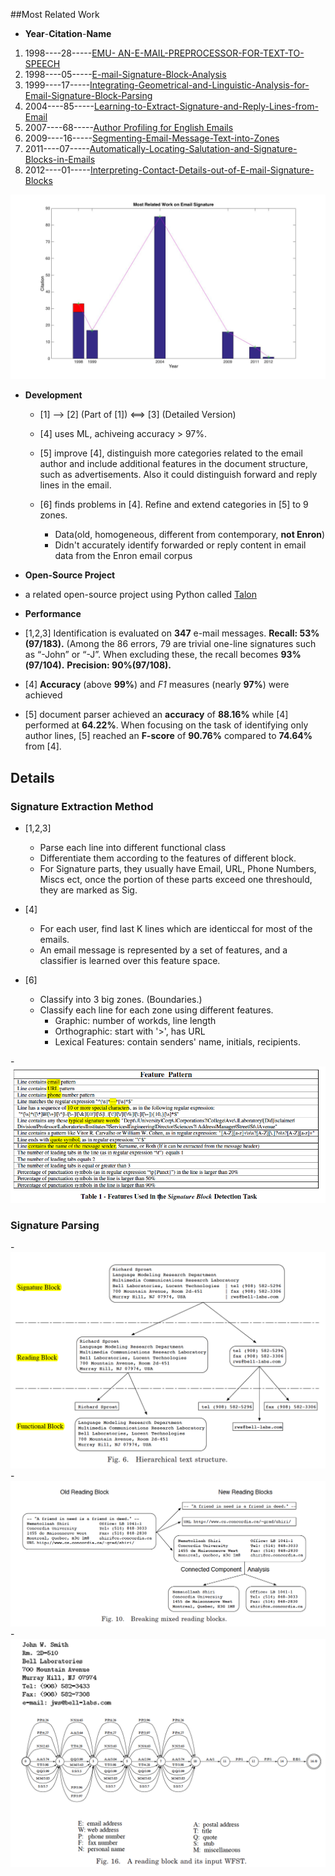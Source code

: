 ##Most Related Work 
 - **Year**-**Citation**-**Name**

1. 1998----28-----[EMU- AN-E-MAIL-PREPROCESSOR-FOR-TEXT-TO-SPEECH](http://ieeexplore.ieee.org/xpls/abs_all.jsp?arnumber=738941)
2. 1998----05-----[E-mail-Signature-Block-Analysis](http://ieeexplore.ieee.org/xpls/abs_all.jsp?arnumber=711900)
3. 1999----17-----[Integrating-Geometrical-and-Linguistic-Analysis-for-Email-Signature-Block-Parsing](http://dl.acm.org/citation.cfm?id=326442)
4. 2004----85-----[Learning-to-Extract-Signature-and-Reply-Lines-from-Email](http://www.cs.cmu.edu/~wcohen/postscript/email-2004.pdf)
5. 2007----68-----[Author Profiling for English Emails](http://hum.csse.unimelb.edu.au/pacling2007/pdf/PACLING200730.pdf)
6. 2009----16-----[Segmenting-Email-Message-Text-into-Zones](http://dl.acm.org/citation.cfm?id=1699632)
7. 2011----07-----[Automatically-Locating-Salutation-and-Signature-Blocks-in-Emails](http://ieeexplore.ieee.org/xpls/abs_all.jsp?arnumber=6019891&tag=1)
8. 2012----01-----[Interpreting-Contact-Details-out-of-E-mail-Signature-Blocks](http://dl.acm.org/citation.cfm?id=2188211)

![citation map](citation%20within%20years.jpg)

- **Development**
  - [1] --> [2] (Part of [1]) <==> [3] (Detailed Version)
  - [4] uses ML, achiveing accuracy > 97%.
  - [5] improve [4], distinguish more categories related to the email author and include additional features in the document structure, such as advertisements. Also it could distinguish forward and reply lines in the email.

  - [6] finds problems in [4]. Refine and extend categories in [5] to 9 zones. 
    - Data(old, homogeneous, different from contemporary, **not Enron**)
    - Didn't accurately identify forwarded or reply content in email data from the
Enron email corpus


- **Open-Source Project**
 - a related open-source project using Python called [Talon](https://github.com/mailgun/talon)

- **Performance**
 - [1,2,3] Identification is evaluated on __347__ e-mail messages. 
__Recall: 53% (97/183).__ (Among the 86 errors, 79 are trivial one-line signatures such as “-John” or “-J”. When excluding these, the recall becomes __93%(97/104).__ 
__Precision: 90%(97/108).__
 - [4] __Accuracy__ (above __99%__) and _F1_ measures (nearly __97%__) were achieved
 - [5] document parser achieved an **accuracy** of **88.16%** while [4] performed at **64.22%**. When focusing on the task of identifying only author lines, [5] reached an **F-score** of **90.76%** compared to **74.64%** from [4].



## Details
### Signature Extraction Method
- [1,2,3] 
  - Parse each line into different functional class
  - Differentiate them according to the features of different block. 
  - For Signature parts, they usually have Email, URL, Phone Numbers, Miscs ect, once the portion of these parts exceed one threshould, they are marked as Sig.

- [4] 
  - For each user, find last K lines which are identiccal for most of the emails.
  - An email message is represented by a set of features, and a classifier is
learned over this feature space.

- [6] 
  - Classify into 3 big zones. (Boundaries.)
  - Classify each line for each zone using different features. 
    - Graphic: number of workds, line length
    - Orthographic: start with '>', has URL
    - Lexical Features: contain senders' name, initials, recipients.


-![Screen Shot 2016-01-27 at 2.04.43 PM.png](img/D1B45FA00952AD4130BB007FA37FF4B9.png)

### Signature Parsing 
 -![Screen Shot 2016-01-27 at 2.10.43 PM.png](img/FC88982F824B284519BC6823D6350779.png)		 
 -![Screen Shot 2016-01-27 at 2.11.13 PM.png](img/C976B739B1EE572FD3192CD10D1F51B3.png)		
 -![Screen Shot 2016-01-27 at 2.13.58 PM.png](img/0C7A39A738C45F6380F11D30493DF6F1.png)





